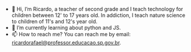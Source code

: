 - 👋 Hi, I’m Ricardo, a teacher of second grade and I teach technology for children between 12' to 17 years old. In addiction, I teach nature science to children of 11's and 12's year old.
- 🌱 I’m currently learning about python and JS.
- 📫 How to reach me? You can reach me by email: ricardorafael@professor.educacao.sp.gov.br.

<!---
rrafaelbio/rrafaelbio is a ✨ special ✨ repository because its `README.md` (this file) appears on your GitHub profile.
You can click the Preview link to take a look at your changes.
--->
